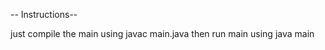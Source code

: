 -- Instructions--

<p>
    just compile the main using javac main.java
    then run main using java main
</p>